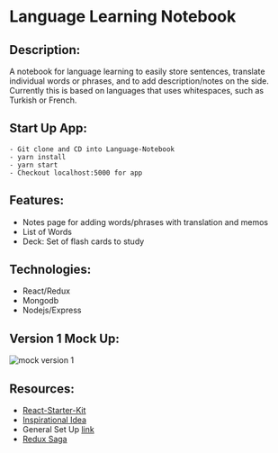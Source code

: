 # Language Learning Notebook

## Description:

A notebook for language learning to easily store sentences, translate individual words or phrases, and to add description/notes on the side. Currently this is based on languages that uses whitespaces, such as Turkish or French.

## Start Up App:
```
- Git clone and CD into Language-Notebook 
- yarn install
- yarn start
- Checkout localhost:5000 for app

``` 



## Features:
- Notes page for adding words/phrases with translation and memos
- List of Words
- Deck: Set of flash cards to study

## Technologies:
- React/Redux
- Mongodb
- Nodejs/Express

## Version 1 Mock Up:

![mock version 1](http://i.imgur.com/PhMN402.png")

## Resources:
- [React-Starter-Kit](https://github.com/kriasoft/react-starter-kit)
- [Inspirational Idea](https://www.mochithings.com/products/15737)
- General Set Up [link](https://scotch.io/tutorials/setup-a-react-environment-using-webpack-and-babel)
- [Redux Saga](https://yarnpkg.com/en/package/redux-saga)
